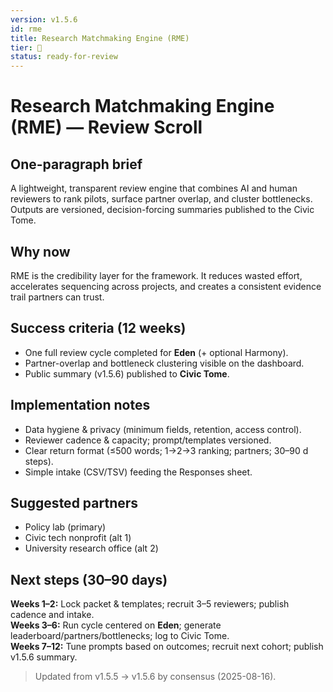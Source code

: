 ```yaml
---
version: v1.5.6
id: rme
title: Research Matchmaking Engine (RME)
tier: 🧭
status: ready-for-review
---
```

# Research Matchmaking Engine (RME) — Review Scroll

## One-paragraph brief

A lightweight, transparent review engine that combines AI and human reviewers to rank pilots, surface partner overlap, and cluster bottlenecks. Outputs are versioned, decision-forcing summaries published to the Civic Tome.

## Why now

RME is the credibility layer for the framework. It reduces wasted effort, accelerates sequencing across projects, and creates a consistent evidence trail partners can trust.

## Success criteria (12 weeks)

- One full review cycle completed for **Eden** (+ optional Harmony).
- Partner-overlap and bottleneck clustering visible on the dashboard.
- Public summary (v1.5.6) published to **Civic Tome**.

## Implementation notes

- Data hygiene & privacy (minimum fields, retention, access control).
- Reviewer cadence & capacity; prompt/templates versioned.
- Clear return format (≤500 words; 1→2→3 ranking; partners; 30–90 d steps).
- Simple intake (CSV/TSV) feeding the Responses sheet.

## Suggested partners

- Policy lab (primary)
- Civic tech nonprofit (alt 1)
- University research office (alt 2)

## Next steps (30–90 days)

**Weeks 1–2:** Lock packet & templates; recruit 3–5 reviewers; publish cadence and intake.  
**Weeks 3–6:** Run cycle centered on **Eden**; generate leaderboard/partners/bottlenecks; log to Civic Tome.  
**Weeks 7–12:** Tune prompts based on outcomes; recruit next cohort; publish v1.5.6 summary.

> Updated from v1.5.5 → v1.5.6 by consensus (2025-08-16).
